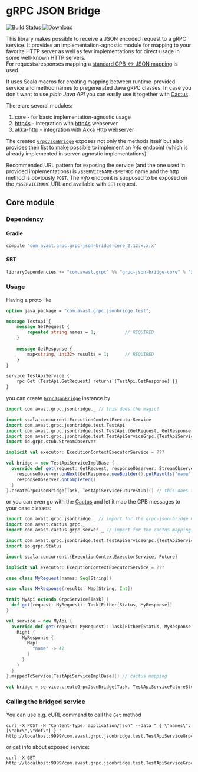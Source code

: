 # gRPC JSON Bridge

[![Build Status](https://travis-ci.org/avast/grpc-json-bridge.svg?branch=master)](https://travis-ci.org/avast/grpc-json-bridge)
[![Download](https://api.bintray.com/packages/avast/maven/grpc-json-bridge/images/download.svg) ](https://bintray.com/avast/maven/grpc-json-bridge/_latestVersion)

This library makes possible to receive a JSON encoded request to a gRPC service. It provides an implementation-agnostic module for mapping to
your favorite HTTP server as well as few implementations for direct usage in some well-known HTTP servers.  
For requests/responses mapping a [standard GPB <-> JSON mapping](https://developers.google.com/protocol-buffers/docs/proto3#json) is used.

It uses Scala macros for creating mapping between runtime-provided service and method names to pregenerated Java gRPC classes. In case you
don't want to use _plain Java API_ you can easily use it together with [Cactus](https://github.com/avast/cactus).

There are several modules:
1. core - for basic implementation-agnostic usage
1. [http4s](http4s) - integration with [http4s](https://http4s.org/) webserver
1. [akka-http](akka-http) - integration with [Akka Http](https://doc.akka.io/docs/akka-http/current/server-side/index.html) webserver

The created [`GrpcJsonBridge`](core/src/main/scala/com/avast/grpc/jsonbridge/GrpcJsonBridge.scala) exposes not only the methods itself but
also provides their list to make possible to implement an _info_ endpoint (which is already implemented in server-agnostic implementations).

Recommended URL pattern for exposing the service (and the one used in provided implementations) is `/$SERVICENAME/$METHOD` name and the http
method is obviously `POST`. The _info_ endpoint is supposed to be exposed on the `/$SERVICENAME` URL and available with `GET` request.

## Core module

### Dependency

#### Gradle
```groovy
compile 'com.avast.grpc:grpc-json-bridge-core_2.12:x.x.x'
```

#### SBT
```scala
libraryDependencies += "com.avast.grpc" %% "grpc-json-bridge-core" % "x.x.x"
```

### Usage

Having a proto like
```proto
option java_package = "com.avast.grpc.jsonbridge.test";

message TestApi {
    message GetRequest {
        repeated string names = 1;           // REQUIRED
    }
    
    message GetResponse {
        map<string, int32> results = 1;      // REQUIRED
    }
}

service TestApiService {
    rpc Get (TestApi.GetRequest) returns (TestApi.GetResponse) {}
}
```
you can create [`GrpcJsonBridge`](core/src/main/scala/com/avast/grpc/jsonbridge/GrpcJsonBridge.scala) instance by
```scala
import com.avast.grpc.jsonbridge._ // this does the magic!

import scala.concurrent.ExecutionContextExecutorService
import com.avast.grpc.jsonbridge.test.TestApi
import com.avast.grpc.jsonbridge.test.TestApi.{GetRequest, GetResponse}
import com.avast.grpc.jsonbridge.test.TestApiServiceGrpc.{TestApiServiceFutureStub, TestApiServiceImplBase}
import io.grpc.stub.StreamObserver

implicit val executor: ExecutionContextExecutorService = ???

val bridge = new TestApiServiceImplBase {
  override def get(request: GetRequest, responseObserver: StreamObserver[TestApi.GetResponse]): Unit = {
    responseObserver.onNext(GetResponse.newBuilder().putResults("name", 42).build())
    responseObserver.onCompleted()
  }
}.createGrpcJsonBridge[Task, TestApiServiceFutureStub]() // this does the magic!
```
or you can even go with the [Cactus](https://github.com/avast/cactus) and let it map the GPB messages to your case classes:
```scala
import com.avast.grpc.jsonbridge._ // import for the grpc-json-bridge mapping
import com.avast.cactus.grpc._
import com.avast.cactus.grpc.server._ // import for the cactus mapping

import com.avast.grpc.jsonbridge.test.TestApiServiceGrpc.{TestApiServiceFutureStub, TestApiServiceImplBase}
import io.grpc.Status

import scala.concurrent.{ExecutionContextExecutorService, Future}

implicit val executor: ExecutionContextExecutorService = ???

case class MyRequest(names: Seq[String])

case class MyResponse(results: Map[String, Int])

trait MyApi extends GrpcService[Task] {
  def get(request: MyRequest): Task[Either[Status, MyResponse]]
}

val service = new MyApi {
  override def get(request: MyRequest): Task[Either[Status, MyResponse]] = Task {
    Right {
      MyResponse {
        Map(
          "name" -> 42
        )
      }
    }
  }
}.mappedToService[TestApiServiceImplBase]() // cactus mapping

val bridge = service.createGrpcJsonBridge[Task, TestApiServiceFutureStub]()
```

### Calling the bridged service

You can use e.g. cURL command to call the `Get` method

```
curl -X POST -H "Content-Type: application/json" --data " { \"names\": [\"abc\",\"def\"] } " http://localhost:9999/com.avast.grpc.jsonbridge.test.TestApiServiceGrpc/Get
```
or get info about exposed service:
```
curl -X GET http://localhost:9999/com.avast.grpc.jsonbridge.test.TestApiServiceGrpc
```
